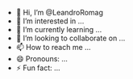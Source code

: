 - 👋 Hi, I’m @LeandroRomag
- 👀 I’m interested in ...
- 🌱 I’m currently learning ...
- 💞️ I’m looking to collaborate on ...
- 📫 How to reach me ...
- 😄 Pronouns: ...
- ⚡ Fun fact: ...

<!---
LeandroRomag/LeandroRomag is a ✨ special ✨ repository because its `README.md` (this file) appears on your GitHub profile.
You can click the Preview link to take a look at your changes.
--->
